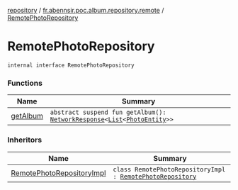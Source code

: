 [repository](../../index.md) / [fr.abennsir.poc.album.repository.remote](../index.md) / [RemotePhotoRepository](./index.md)

# RemotePhotoRepository

`internal interface RemotePhotoRepository`

### Functions

| Name | Summary |
|---|---|
| [getAlbum](get-album.md) | `abstract suspend fun getAlbum(): `[`NetworkResponse`](../../fr.abennsir.poc.album.repository.data/-network-response/index.md)`<`[`List`](https://kotlinlang.org/api/latest/jvm/stdlib/kotlin.collections/-list/index.html)`<`[`PhotoEntity`](../../fr.abennsir.poc.album.repository.data/-photo-entity/index.md)`>>` |

### Inheritors

| Name | Summary |
|---|---|
| [RemotePhotoRepositoryImpl](../-remote-photo-repository-impl/index.md) | `class RemotePhotoRepositoryImpl : `[`RemotePhotoRepository`](./index.md) |
